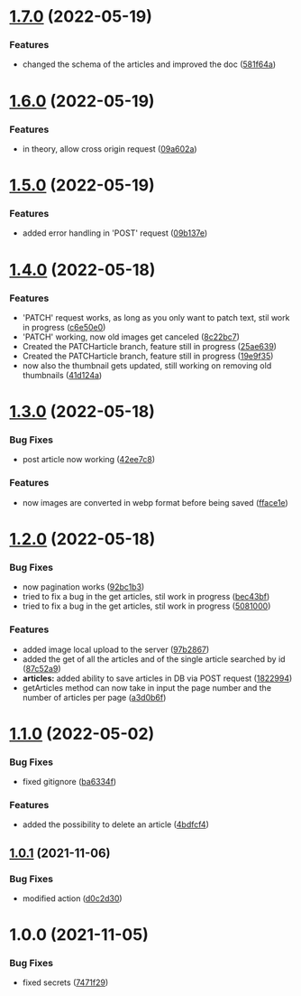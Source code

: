 # [1.7.0](https://github.com/STB1019/ieeesb-backend/compare/v1.6.0...v1.7.0) (2022-05-19)


### Features

* changed the schema of the articles and improved the doc ([581f64a](https://github.com/STB1019/ieeesb-backend/commit/581f64acfa8e2472c42cb56f9ab4455333053e09))

# [1.6.0](https://github.com/STB1019/ieeesb-backend/compare/v1.5.0...v1.6.0) (2022-05-19)


### Features

* in theory, allow cross origin request ([09a602a](https://github.com/STB1019/ieeesb-backend/commit/09a602a6677d1cd5f5658734e72e73f45af669f6))

# [1.5.0](https://github.com/STB1019/ieeesb-backend/compare/v1.4.0...v1.5.0) (2022-05-19)


### Features

* added error handling in 'POST' request ([09b137e](https://github.com/STB1019/ieeesb-backend/commit/09b137e6aabd5ff3336b7d52d9af9ab1689ad7d9))

# [1.4.0](https://github.com/STB1019/ieeesb-backend/compare/v1.3.0...v1.4.0) (2022-05-18)


### Features

* 'PATCH' request works, as long as you only want to patch text, stil work in progress ([c6e50e0](https://github.com/STB1019/ieeesb-backend/commit/c6e50e0a27a502c380cc8c0e0a3af1df723899cc))
* 'PATCH' working, now old images get canceled ([8c22bc7](https://github.com/STB1019/ieeesb-backend/commit/8c22bc7717b53ca316c8cc55bfb85b0957f6c738))
* Created the PATCHarticle branch, feature still in progress ([25ae639](https://github.com/STB1019/ieeesb-backend/commit/25ae6395a5b4553770379e294b3223c59ddd0003))
* Created the PATCHarticle branch, feature still in progress ([19e9f35](https://github.com/STB1019/ieeesb-backend/commit/19e9f354552243aaad642a9b947edd699e7576c6))
* now also the thumbnail gets updated, still working on removing old thumbnails ([41d124a](https://github.com/STB1019/ieeesb-backend/commit/41d124a23fb4e685718da70cc38fe32966ca71ba))

# [1.3.0](https://github.com/STB1019/ieeesb-backend/compare/v1.2.0...v1.3.0) (2022-05-18)


### Bug Fixes

* post article now working ([42ee7c8](https://github.com/STB1019/ieeesb-backend/commit/42ee7c839c5db3e2ae3af3051f17f6262c9d6b49))


### Features

* now images are converted in webp format before being saved ([fface1e](https://github.com/STB1019/ieeesb-backend/commit/fface1ea4ea81240a6f51cb90a804325253de1ff))

# [1.2.0](https://github.com/STB1019/ieeesb-backend/compare/v1.1.0...v1.2.0) (2022-05-18)


### Bug Fixes

* now pagination works ([92bc1b3](https://github.com/STB1019/ieeesb-backend/commit/92bc1b3b1627480ba2d0edc428abf26c165578b9))
* tried to fix a bug in the get articles, stil work in progress ([bec43bf](https://github.com/STB1019/ieeesb-backend/commit/bec43bf63f03e54b14d5ff5b4af68287733d6c63))
* tried to fix a bug in the get articles, stil work in progress ([5081000](https://github.com/STB1019/ieeesb-backend/commit/5081000295dcc9348da9eda7731c4b843e81394e))


### Features

* added image local upload to the server ([97b2867](https://github.com/STB1019/ieeesb-backend/commit/97b28679d9829e98d1eb6b9dca886bef3dda109d))
* added the get of all the articles and of the single article searched by id ([87c52a9](https://github.com/STB1019/ieeesb-backend/commit/87c52a9cae4f34a7a845d6515045b27b87ad7809))
* **articles:** added ability to save articles in DB via POST request ([1822994](https://github.com/STB1019/ieeesb-backend/commit/18229943f3d88246974070929cced9fefd4481cc))
* getArticles method can now take in input the page number and the number of articles per page ([a3d0b6f](https://github.com/STB1019/ieeesb-backend/commit/a3d0b6f5fa1df573e5ca3bee21e2ca0b6090f6ae))

# [1.1.0](https://github.com/STB1019/ieeesb-backend/compare/v1.0.1...v1.1.0) (2022-05-02)


### Bug Fixes

* fixed gitignore ([ba6334f](https://github.com/STB1019/ieeesb-backend/commit/ba6334f11ef03b740b58fa271f1ba7a288f55d5e))


### Features

* added the possibility to delete an article ([4bdfcf4](https://github.com/STB1019/ieeesb-backend/commit/4bdfcf45ea856a8c414fbf4d9d085c3aa1460947))

## [1.0.1](https://github.com/STB1019/ieeesb-backend/compare/v1.0.0...v1.0.1) (2021-11-06)


### Bug Fixes

* modified action ([d0c2d30](https://github.com/STB1019/ieeesb-backend/commit/d0c2d3076106645a26f1912c921e74924e39d89b))

# 1.0.0 (2021-11-05)


### Bug Fixes

* fixed secrets ([7471f29](https://github.com/STB1019/ieeesb-backend/commit/7471f29472af65cd7311daadd4d3e71daae40ce7))
